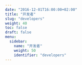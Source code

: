 ```yaml
---
date: "2016-12-01T16:00:00+02:00"
title: "开发者"
slug: "developers"
weight: 40
toc: false
draft: false
menu:
  sidebar:
    name: "开发者"
    weight: 50
    identifier: "developers"
---
```

